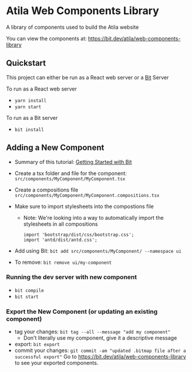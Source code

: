 # Atila Web Components Library

A library of components used to build the Atila website

You can view the components at: https://bit.dev/atila/web-components-library

## Quickstart

This project can either be run as a React web server or a [Bit](https://bit.dev/) Server

To run as a React web server

- `yarn install`
- `yarn start`

To run as a Bit server

- `bit install`

## Adding a New Component

- Summary of this tutorial: [Getting Started with Bit](https://harmony-docs.bit.dev/getting-started/)

- Create a tsx folder and file for the component: `src/components/MyComponent/MyComponent.tsx`
- Create a compositions file `src/components/MyComponent/MyComponent.compositions.tsx`
- Make sure to import stylesheets into the compostions file
    - Note: We're looking into a way to automatically import the stylesheets in all compositions

        ```
        import 'bootstrap/dist/css/bootstrap.css';
        import 'antd/dist/antd.css';
        ```
- Add using Bit: `bit add src/components/MyComponent/ --namespace ui`

- To remove: `bit remove ui/my-component`

### Running the dev server with new component

- `bit compile`
- `bit start`

### Export the New Component (or updating an existing component)

- tag your changes: `bit tag --all --message "add my component"`
    - Don't literally use my component, give it a descriptive message
- export: `bit export`
- commit your changes: `git commit -am "updated .bitmap file after a successful export"`
Go to https://bit.dev/atila/web-components-library to see your exported components.
